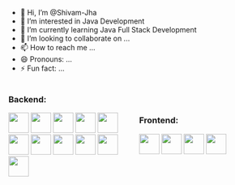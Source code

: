 - 👋 Hi, I’m @Shivam-Jha
- 👀 I’m interested in Java Development
- 🌱 I’m currently learning Java Full Stack Development
- 💞️ I’m looking to collaborate on ...
- 📫 How to reach me ...
- 😄 Pronouns: ...
- ⚡ Fun fact: ...

<!---
Shivam-GitLab/Shivam-GitLab is a ✨ special ✨ repository because its `README.md` (this file) appears on your GitHub profile.
You can click the Preview link to take a look at your changes.
--->

<div style="display: flex; gap: 12px; align-items:center; flex-wrap: wrap;">
  <!-- Backend Section -->
  <div style="flex: 1;">
    <h3>Backend:</h3>
    <img height="40" src="https://user-images.githubusercontent.com/25181517/117201156-9a724800-adec-11eb-9a9d-3cd0f67da4bc.png">
    <img height="40" src="https://user-images.githubusercontent.com/25181517/183891303-41f257f8-6b3d-487c-aa56-c497b880d0fb.png">
    <img height="40" src="https://user-images.githubusercontent.com/25181517/117207242-07d5a700-adf4-11eb-975e-be04e62b984b.png">
    <img height="40" src="https://user-images.githubusercontent.com/25181517/117207493-49665200-adf4-11eb-808e-a9c0fcc2a0a0.png">
    <img height="40" src="https://user-images.githubusercontent.com/25181517/183894676-137319b5-1364-4b6a-ba4f-e9fc94ddc4aa.png">
    <img height="40" src="https://user-images.githubusercontent.com/25181517/192107858-fe19f043-c502-4009-8c47-476fc89718ad.png">
    <img height="40" src="https://user-images.githubusercontent.com/25181517/117208736-bdedc080-adf5-11eb-912f-61c7d43705f6.png">
    <img height="40" src="https://user-images.githubusercontent.com/25181517/183896128-ec99105a-ec1a-4d85-b08b-1aa1620b2046.png">
    <img height="40" src="https://user-images.githubusercontent.com/25181517/182884177-d48a8579-2cd0-447a-b9a6-ffc7cb02560e.png">
    <img height="40" src="https://user-images.githubusercontent.com/25181517/183868728-b2e11072-00a5-47e2-8a4e-4ebbb2b8c554.png">
    <img height="40" src="https://user-images.githubusercontent.com/25181517/183911544-95ad6ba7-09bf-4040-ac44-0adafedb9616.png">
  </div>

  <!-- Frontend Section -->
  <div style="flex: 1;">
    <h3>Frontend:</h3>
    <img height="40" src="https://user-images.githubusercontent.com/25181517/192158954-f88b5814-d510-4564-b285-dff7d6400dad.png">
    <img height="40" src="https://user-images.githubusercontent.com/25181517/183898674-75a4a1b1-f960-4ea9-abcb-637170a00a75.png">
    <img height="40" src="https://user-images.githubusercontent.com/25181517/186711335-a3729606-5a78-4496-9a36-06efcc74f800.png">
    <img height="40" src="https://user-images.githubusercontent.com/25181517/117447155-6a868a00-af3d-11eb-9cfe-245df15c9f3f.png">
  </div>
</div>


